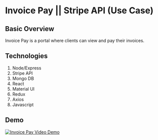 # Invoice Pay || Stripe API (Use Case)

## Basic Overview
Invoice Pay is a portal where clients can view and pay their invoices.


## Technologies 
1. Node/Express
1. Stripe API
1. Mongo DB
1. React
1. Material UI
1. Redux
1. Axios
1. Javascript


## Demo
<a href="https://www.youtube.com/watch?v=sjEGhWhqDig" target="_blank" title="Invoice Pay Video Demo"><img alt="Invoice Pay Video Demo" /></a>
